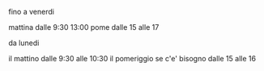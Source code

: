 fino a venerdi
 
mattina dalle 9:30 13:00
pome dalle 15 alle 17


da lunedi

il mattino dalle 9:30 alle 10:30
il pomeriggio se c'e' bisogno dalle 15 alle 16